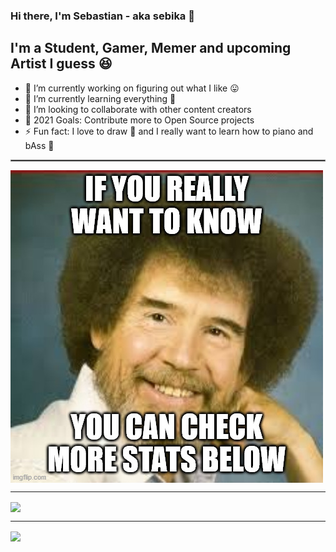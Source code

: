 ### Hi there, I'm Sebastian - aka sebika 👋

## I'm a Student, Gamer, Memer and upcoming Artist I guess 😆

- 🔭 I’m currently working on figuring out what I like 😛
- 🌱 I’m currently learning everything 🤣
- 👯 I’m looking to collaborate with other content creators
- 🥅 2021 Goals: Contribute more to Open Source projects
- ⚡ Fun fact: I love to draw 🎨 and I really want to learn how to piano and bAss 🎸

<hr style="border:0.5px solid gray"> </hr>

<a href="https://www.twitch.tv/bobross">
  <img align="center" src="https://github.com/sebika/sebika/blob/master/images/bob_ross.jpg?raw=true" />
</a>

---

  <img align="center" src="https://github-readme-stats.vercel.app/api?username=sebika&show_icons=true&hide_border=true&count_private=true" />

---

  <img align="center" src="https://github-readme-stats.vercel.app/api/top-langs/?username=sebika&langs_count=10&hide=javascript,html,css" />
